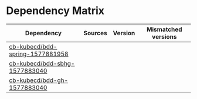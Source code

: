 # Dependency Matrix

Dependency | Sources | Version | Mismatched versions
---------- | ------- | ------- | -------------------
[cb-kubecd/bdd-spring-1577881958](https://github.com/cb-kubecd/bdd-spring-1577881958.git) |  | []() | 
[cb-kubecd/bdd-sbhg-1577883040](https://github.com/cb-kubecd/bdd-sbhg-1577883040.git) |  | []() | 
[cb-kubecd/bdd-gh-1577883040](https://github.com/cb-kubecd/bdd-gh-1577883040.git) |  | []() | 
